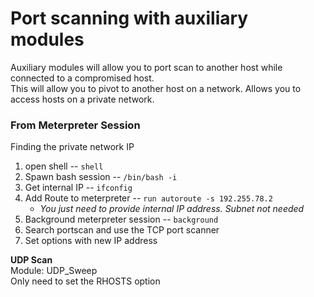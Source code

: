 # Port scanning with auxiliary modules

Auxiliary modules will allow you to port scan to another host while connected to a compromised host.  
This will allow you to pivot to another host on a network. Allows you to access hosts on a private network.

### From Meterpreter Session

Finding the private network IP
1. open shell -- ```shell```
2. Spawn bash session -- ```/bin/bash -i```
3. Get internal IP -- ```ifconfig```
4. Add Route to meterpreter -- ```run autoroute -s 192.255.78.2```  
   - _You just need to provide internal IP address. Subnet not needed_
5. Background meterpreter session -- ```background```
6. Search portscan and use the TCP port scanner
7. Set options with new IP address

**UDP Scan**  
Module: UDP_Sweep  
Only need to set the RHOSTS option
